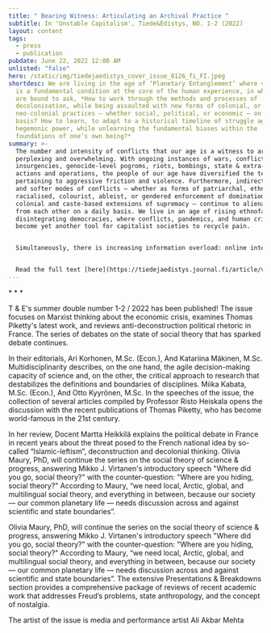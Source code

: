 ```yaml
---
title: " Bearing Witness: Articulating an Archival Practice "
subtitle: In 'Unstable Capitalism', Tiede&Edistys, NO. 1-2 (2022)
layout: content
tags:
  - press
  - publication
pubdate: June 22, 2022 12:00 AM
unlisted: "false"
hero: /static/img/tiedejaedistys_cover_issue_8126_fi_FI.jpeg
shortdesc: We are living in the age of ‘Planetary Entanglement’ where violence
  is a fundamental condition at the core of the human experience, in which we
  are bound to ask, *How to work through the methods and processes of
  decolonisation, while being assaulted with new forms of colonial, or
  neo-colonial practices – whether social, political, or economic – on a regular
  basis? How to learn, to adapt to a historical timeline of struggle against
  hegemonic power, while unlearning the fundamental biases within the
  foundations of one’s own being?*
summary: >-
  The number and intensity of conflicts that our age is a witness to are both
  perplexing and overwhelming. With ongoing instances of wars, conflicts,
  insurgencies, genocide-level pogroms, riots, bombings, state & extra-state
  actions and operations, the people of our age have diversified the terminology
  pertaining to aggressive friction and violence. Furthermore, indirect violence
  and softer modes of conflicts – whether as forms of patriarchal, ethnic,
  racialised, colourist, ableist, or gendered enforcement of domination, or the
  colonial and caste-based extensions of supremacy – continue to alienate us
  from each other on a daily basis. We live in an age of rising ethnofascism and
  disintegrating democracies, where conflicts, pandemics, and human crises have
  become yet another tool for capitalist societies to recycle pain.


  Simultaneously, there is increasing information overload: online interfaces for knowledge are steadily becoming opaque, and the data we produce serves the capitalist pursuits of Surveillance Empires, corporations and governments. By declaring ownership of their users’ data and engaging in be-havioural manipulations for data extractivism, Surveillance Empires and necropolitical governments reshape political world orders, based on techno-legal architectures of control, disenfranchisement, risk management, and legalised policing of violence. We are living in the age of ‘Planetary Entanglement’ where violence is a fundamental condition at the core of the human experience, in which we are bound to ask, How to work through the methods and processes of decolonisation, while being assaulted with new forms of colonial, or neo-colonial practices – whether social, political, or economic – on a regular basis? How to learn, to adapt to a historical timeline of struggle against hegemonic power, while unlearning the fundamental biases within the foundations of one’s own being?


  Read the full text [here](https://tiedejaedistys.journal.fi/article/view/120081/71453)
---
```

\* \* *

T & E's summer double number 1-2 / 2022 has been published! The issue focuses on Marxist thinking about the economic crisis, examines Thomas Piketty's latest work, and reviews anti-deconstruction political rhetoric in France. The series of debates on the state of social theory that has sparked debate continues.

In their editorials, Ari Korhonen, M.Sc. (Econ.), And Katariina Mäkinen, M.Sc. Multidisciplinarity describes, on the one hand, the agile decision-making capacity of science and, on the other, the critical approach to research that destabilizes the definitions and boundaries of disciplines. Miika Kabata, M.Sc. (Econ.), And Otto Kyyrönen, M.Sc. In the speeches of the issue, the collection of several articles compiled by Professor Risto Heiskala opens the discussion with the recent publications of Thomas Piketty, who has become world-famous in the 21st century.

In her review, Docent Martta Heikkilä explains the political debate in France in recent years about the threat posed to the French national idea by so-called “Islamic-leftism”, deconstruction and decolonial thinking. Olivia Maury, PhD, will continue the series on the social theory of science & progress, answering Mikko J. Virtanen's introductory speech "Where did you go, social theory?" with the counter-question: "Where are you hiding, social theory?" According to Maury, “we need local, Arctic, global, and multilingual social theory, and everything in between, because our society — our common planetary life — needs discussion across and against scientific and state boundaries”.

Olivia Maury, PhD, will continue the series on the social theory of science & progress, answering Mikko J. Virtanen's introductory speech "Where did you go, social theory?" with the counter-question: "Where are you hiding, social theory?" According to Maury, “we need local, Arctic, global, and multilingual social theory, and everything in between, because our society — our common planetary life — needs discussion across and against scientific and state boundaries”. The extensive Presentations & Breakdowns section provides a comprehensive package of reviews of recent academic work that addresses Freud’s problems, state anthropology, and the concept of nostalgia.

The artist of the issue is media and performance artist Ali Akbar Mehta
